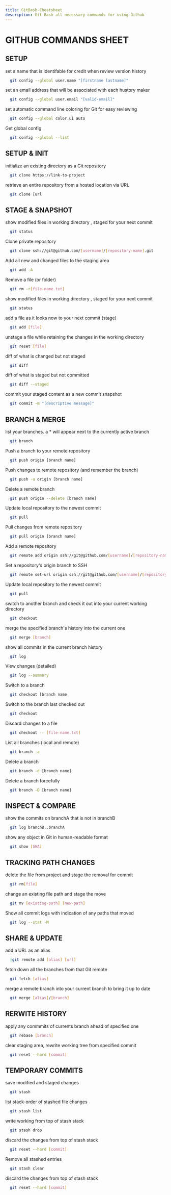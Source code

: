 ```yaml
---
title: GitBash-Cheatsheet
description: Git Bash all necessary commands for using Github
---
```

# GITHUB COMMANDS SHEET


## SETUP



set a name that is identifable for credit when review version history

```bash
  git config --global user.name "[firstname lastname]"
```
set an email address that will be associated with each hustory maker

```bash
  git config --global user.email "[valid-email]"
```
set automatic command line coloring for Git for easy reviewing

```bash
  git config --global color.ui auto
```
Get global config

```bash
  git config --global --list
```

## SETUP & INIT
 initialize an existing directory as a Git repository

```bash
  git clone https://link-to-project
```

 retrieve an entire repository from a hosted location via URL

```bash
  git clone [url

```
## STAGE & SNAPSHOT

show modified files in working directory , staged for your next commit

```bash
  git status
```
Clone private repository
```bash
  git clone ssh://git@github.com/[username]/[repository-name].git
```
Add all new and changed files to the staging area

```bash
  git add -A
```
Remove a file (or folder)

```bash
  git rm -r[file-name.txt]
```
show modified files in working directory , staged for your next commit

```bash
  git status
```

add a file as it looks now to your next commit (stage)

```bash
  git add [file] 
```
unstage a file while retaining the changes in the working directory

```bash
  git reset [file] 
```
diff of what is changed but not staged

```bash
  git diff 
```
diff of what is staged but not committed

```bash
  git diff --staged
```
commit your staged content as a new commit snapshot

```bash
  git commit -m "[descriptive message]" 
```

## BRANCH & MERGE 

 list your branches. a * will appear next to the currently active branch

```bash
  git branch 
```
Push a branch to your remote repository
```bash
  git push origin [branch name]
```
Push changes to remote repository (and remember the branch)

```bash
  git push -u origin [branch name]
```
Delete a remote branch

```bash
  git push origin --delete [branch name]
```

Update local repository to the newest commit

```bash
  git pull
```
Pull changes from remote repository

```bash
  git pull origin [branch name]
```
Add a remote repository

```bash
  git remote add origin ssh://git@github.com/[username]/[repository-name].git 
```
Set a repository's origin branch to SSH

```bash
  git remote set-url origin ssh://git@github.com/[username]/[repository-name].git
```
Update local repository to the newest commit

```bash
  git pull
```
switch to another branch and check it out into your current working directory

```bash
  git checkout 
```
merge the specified branch's history into the current one

```bash
  git merge [branch] 
```
show all commits in the current branch history

```bash
  git log 
```
View changes (detailed)

```bash
  git log --summary
```
Switch to a branch

```bash
  git checkout [branch name
```
Switch to the branch last checked out

```bash
  git checkout
```

Discard changes to a file

```bash
  git checkout -- [file-name.txt]
```
List all branches (local and remote)

```bash
  git branch -a
```
Delete a branch

```bash
  git branch -d [branch name]
```
Delete a branch forcefully

```bash
  git branch -D [branch name] 
```
## INSPECT & COMPARE
show the commits on branchA that is not in branchB

```bash
  git log branchB..branchA
```
show any object in Git in human-readable format

```bash
  git show [SHA]
```
## TRACKING PATH CHANGES
delete the file from project and stage the removal for commit

```bash
  git rm[file] 
```
change an existing file path and stage the move

```bash
  git mv [existing-path] [new-path]
```
Show all commit logs with indication of any paths that moved

```bash
  git log --stat -M
```
## SHARE & UPDATE
add a URL as an alias

```bash
  |git remote add [alias] [url] 
```
fetch down all the branches from that Git remote
```bash
  git fetch [alias]
```
merge a remote branch into your current branch to bring it up to date

```bash
  git merge [alias]/[branch] 
```

## RERWITE HISTORY
 apply any commmits of currents branch ahead of specified one

```bash
  git rebase [branch]
```
clear staging area, rewrite working tree from specified commit

```bash
  git reset --hard [commit]
```
## TEMPORARY COMMITS
save modified and staged changes

```bash
  git stash
```
list stack-order of stashed file changes

```bash
  git stash list
```
 write working from top of stash stack

```bash
  git stash drop
```
discard the changes from top of stash stack

```bash
  git reset --hard [commit]
```
Remove all stashed entries

```bash
  git stash clear
```
discard the changes from top of stash stack

```bash
  git reset --hard [commit]
```
